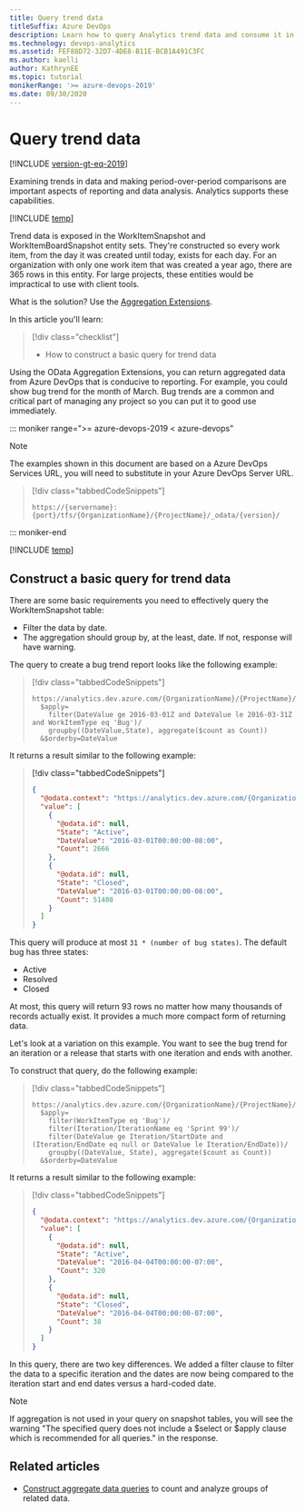 ```yaml
---
title: Query trend data
titleSuffix: Azure DevOps 
description: Learn how to query Analytics trend data and consume it in a client tool when working from Azure DevOps.
ms.technology: devops-analytics
ms.assetid: FEF88D72-32D7-4DE8-B11E-BCB1A491C3FC
ms.author: kaelli
author: KathrynEE
ms.topic: tutorial
monikerRange: '>= azure-devops-2019'
ms.date: 09/30/2020
---
```


# Query trend data

[!INCLUDE [version-gt-eq-2019](../../includes/version-gt-eq-2019.md)]

Examining trends in data and making period-over-period comparisons are important aspects of reporting and data analysis. Analytics supports these capabilities.

[!INCLUDE [temp](../includes/analytics-preview.md)]

Trend data is exposed in the WorkItemSnapshot and WorkItemBoardSnapshot entity sets. They're constructed so every work item, from the day it was created until today, exists for each day. For an organization with only one work item that was created a year ago, there are 365 rows in this entity. For large projects, these entities would be impractical to use with client tools.

What is the solution? Use the [Aggregation Extensions](aggregated-data-analytics.md). 

In this article you'll learn: 

> [!div class="checklist"]
> * How to construct a basic query for trend data       

Using the OData Aggregation Extensions, you can return aggregated data from Azure DevOps that is conducive to reporting. For example, you could show bug trend for the month of March. Bug trends are a common and critical part of managing any project so you can put it to good use immediately.

::: moniker range=">= azure-devops-2019 < azure-devops"

> [!NOTE]
> The examples shown in this document are based on a Azure DevOps Services URL, you will need to substitute in your Azure DevOps Server URL.


> [!div class="tabbedCodeSnippets"]
> ```OData
> https://{servername}:{port}/tfs/{OrganizationName}/{ProjectName}/_odata/{version}/
> ```

::: moniker-end

[!INCLUDE [temp](../includes/api-versioning.md)]

<a id="trend-data" />

## Construct a basic query for trend data   
 
There are some basic requirements you need to effectively query the WorkItemSnapshot table:  
* Filter the data by date.
* The aggregation should group by, at the least, date. If not, response will have warning.

The query to create a bug trend report looks like the following example:

> [!div class="tabbedCodeSnippets"]
> ```OData
> https://analytics.dev.azure.com/{OrganizationName}/{ProjectName}/_odata/{version}//WorkItemSnapshot?
>   $apply=
>     filter(DateValue ge 2016-03-01Z and DateValue le 2016-03-31Z and WorkItemType eq 'Bug')/
>     groupby((DateValue,State), aggregate($count as Count))
>   &$orderby=DateValue
> ```

It returns a result similar to the following example:


> [!div class="tabbedCodeSnippets"]
> ```JSON
> {
>   "@odata.context": "https://analytics.dev.azure.com/{OrganizationName}/{ProjectName}/_odata/{version}//$metadata#WorkItemSnapshot(DateValue,State,Count)",
>   "value": [
>     {
>       "@odata.id": null,
>       "State": "Active",
>       "DateValue": "2016-03-01T00:00:00-08:00",
>       "Count": 2666
>     },
>     {
>       "@odata.id": null,
>       "State": "Closed",
>       "DateValue": "2016-03-01T00:00:00-08:00",
>       "Count": 51408
>     }
>   ]
> }
> ```

This query will produce at most `31 * (number of bug states)`. The default bug has three states:
- Active
- Resolved
- Closed

 At most, this query will return 93 rows no matter how many thousands of records actually exist. It provides a much more compact form of returning data.

Let's look at a variation on this example. You want to see the bug trend for an iteration or a release that starts with one iteration and ends with another.  

To construct that query, do the following example:

> [!div class="tabbedCodeSnippets"]
> ```OData
> https://analytics.dev.azure.com/{OrganizationName}/{ProjectName}/_odata/{version}//WorkItemSnapshot?
>   $apply=
>     filter(WorkItemType eq 'Bug')/
>     filter(Iteration/IterationName eq 'Sprint 99')/
>     filter(DateValue ge Iteration/StartDate and (Iteration/EndDate eq null or DateValue le Iteration/EndDate))/
>     groupby((DateValue, State), aggregate($count as Count))
>   &$orderby=DateValue
> ```

It returns a result similar to the following example:

> [!div class="tabbedCodeSnippets"]
> ```JSON
> {
>   "@odata.context": "https://analytics.dev.azure.com/{OrganizationName}/{ProjectName}/_odata/{version}//$metadata#WorkItemSnapshot(DateValue,State,Count)",
>   "value": [
>     {
>       "@odata.id": null,
>       "State": "Active",
>       "DateValue": "2016-04-04T00:00:00-07:00",
>       "Count": 320
>     },
>     {
>       "@odata.id": null,
>       "State": "Closed",
>       "DateValue": "2016-04-04T00:00:00-07:00",
>       "Count": 38
>     }
>   ]
> }
> ```

In this query, there are two key differences. We added a filter clause to filter the data to a specific iteration and the dates are now being compared to the iteration start and end dates versus a hard-coded date.  
 
> [!NOTE]  
> If aggregation is not used in your query on snapshot tables, you will see the warning "The specified query does not include a $select or $apply clause which is recommended for all queries." in the response. 

## Related articles

- [Construct aggregate data queries](aggregated-data-analytics.md) to count and analyze groups of related data.
